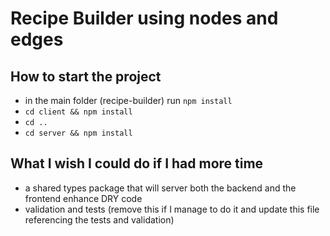 # Recipe Builder using nodes and edges

## How to start the project

- in the main folder (recipe-builder) run `npm install`
- `cd client && npm install`
- `cd ..`
- `cd server && npm install`

## What I wish I could do if I had more time

- a shared types package that will server both the backend and the frontend enhance DRY code
- validation and tests (remove this if I manage to do it and update this file referencing the tests and validation)
